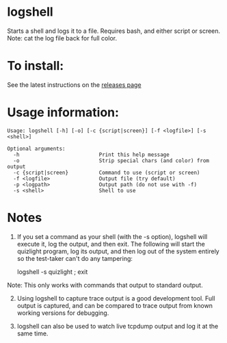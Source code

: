 # logshell
Starts a shell and logs it to a file. Requires bash, and either script or screen. Note: cat the log file back for full color.

# To install:
See the latest instructions on the [releases page](https://github.com/dogoncouch/logshell/releases)

# Usage information:
    Usage: logshell [-h] [-o] [-c {script|screen}] [-f <logfile>] [-s <shell>]

    Optional arguments:
      -h                          Print this help message
      -o                          Strip special chars (and color) from output
      -c {script|screen}          Command to use (script or screen)
      -f <logfile>                Output file (try default)
      -p <logpath>                Output path (do not use with -f)
      -s <shell>                  Shell to use

# Notes
1. If you set a command as your shell (with the -s option), logshell will execute it, log the output, and then exit. The following will start the quizlight program, log its output, and then log out of the system entirely so the test-taker can't do any tampering:

    logshell -s quizlight ; exit

Note: This only works with commands that output to standard output.

2. Using logshell to capture trace output is a good development tool. Full output is captured, and can be compared to trace output from known working versions for debugging.

3. logshell can also be used to watch live tcpdump output and log it at the same time.
